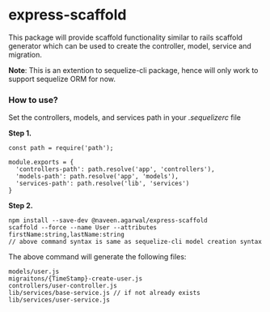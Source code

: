 # express-scaffold
This package will provide scaffold functionality similar to rails scaffold generator which can be used to create the controller, model, service and migration.

**Note**: This is an extention to sequelize-cli package, hence will only work to support sequelize ORM for now.

### How to use?
Set the controllers, models, and services path in your *.sequelizerc* file

**Step 1.**
```
const path = require('path');

module.exports = {
  'controllers-path': path.resolve('app', 'controllers'),
  'models-path': path.resolve('app', 'models'),
  'services-path': path.resolve('lib', 'services')
}
```

**Step 2.**
```
npm install --save-dev @naveen.agarwal/express-scaffold
scaffold --force --name User --attributes firstName:string,lastName:string
// above command syntax is same as sequelize-cli model creation syntax
```

The above command will generate the following files:
```
models/user.js
migraitons/{TimeStamp}-create-user.js
controllers/user-controller.js
lib/services/base-service.js // if not already exists
lib/services/user-service.js
```